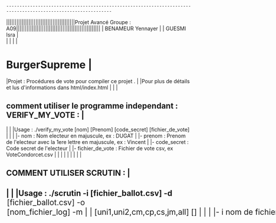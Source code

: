     --------------------------------------------------------------------------------------------------------------
||||||||||||||||||||||||||||||||||||||||Projet Avancé Groupe : A09|||||||||||||||||||||||||||||||||||||||||||||||||
|                                           BENAMEUR Yennayer                                                     |
|                                           GUESMI Isra                                                           |    
|                                                                                                                 |
|                                                                                                                 |
# BurgerSupreme                                                                                                   |
|Projet : Procédures de vote pour compiler ce projet .                                                            |
|Pour plus de détails et lus d'informations dans html/index.html                                                  |
|                                                                                                                 |
## comment utiliser le programme independant : VERIFY_MY_VOTE :                                                   |
|                                                                                                                 |
|Usage : ./verify_my_vote [nom] [Prenom] [code_secret] [fichier_de_vote]                                          |
|                                                                                                                 |
|- nom : Nom electeur en majuscule, ex : DUGAT                                                                    |
|- prenom : Prenom de l'electeur avec la 1ere lettre en majuscule, ex : Vincent                                   |
|- code_secret : Code secret de l'electeur                                                                        |
|- fichier_de_vote : Fichier de vote csv, ex VoteCondorcet.csv                                                    |
|                                                                                                                 |
|                                                                                                                 |
|                                                                                                                 |
|                                                                                                                 |
## COMMENT UTILISER SCRUTIN :                                                                                     |
|                                                                                                                 |
|Usage : ./scrutin -i [fichier_ballot.csv] -d<option> [fichier_ballot.csv] -o<option> [nom_fichier_log] -m        |
|  [uni1,uni2,cm,cp,cs,jm,all] []                                                                                 |
|                                                                                                                 |
|- i nom de fichier csv traite le fichier cité, ex -i VoteCondorcet.csv                                           |
|- d nom de fichier csv traite le fichier cité, ex -d wiki_paires.csv                                             | 
|- o (option) nom du fichier de log sinon créer automatiquement sous le nom de log.txt, ex -o fichier_log         |
|- m méthode précise la méthode de scrutin à utiliser, ex -m uni1                                                 |
|Remarques : Les deux options -i et -d sont incompatibles mais l’une des deux doit être présente.                 |
|                                                                                                                 |
|Si la balise -o <nom>.txt est donnée, le fichier <nom>.txt sera considéré comme un fichier de log.               |
|                                                                                                                 |
|                                                                                                                 |
| Ce fichier (ou à défaut l’écran) recevra les affichages intermédiaires permettant la vérification du vote       |
|                                               (le suivi des calculs).                                           |
|La balise −m suivie d’un nom de méthode ∈ {uni1, uni2, cm, cp, cs, jm, all} permet d’appliquer une               |
|                                               méthode de scrutin.                                               |
|                                                                                                                 |
|La méthode de Condorcet correspond aux paramètres : {cm, cp, cs}. Le paramètre all                               |
|permet d’appliquer toutes les méthodes valides l’une après l’autre et affiche le résultat de chacune             |
|Si l’option −d est présente, elle désactive l’emploi des argument uni1 et uni2 de l’option −m (Ces               |
|méthodes ont besoin des ballots).                                                                                |
-------------------------------------------------------------------------------------------------------------------



